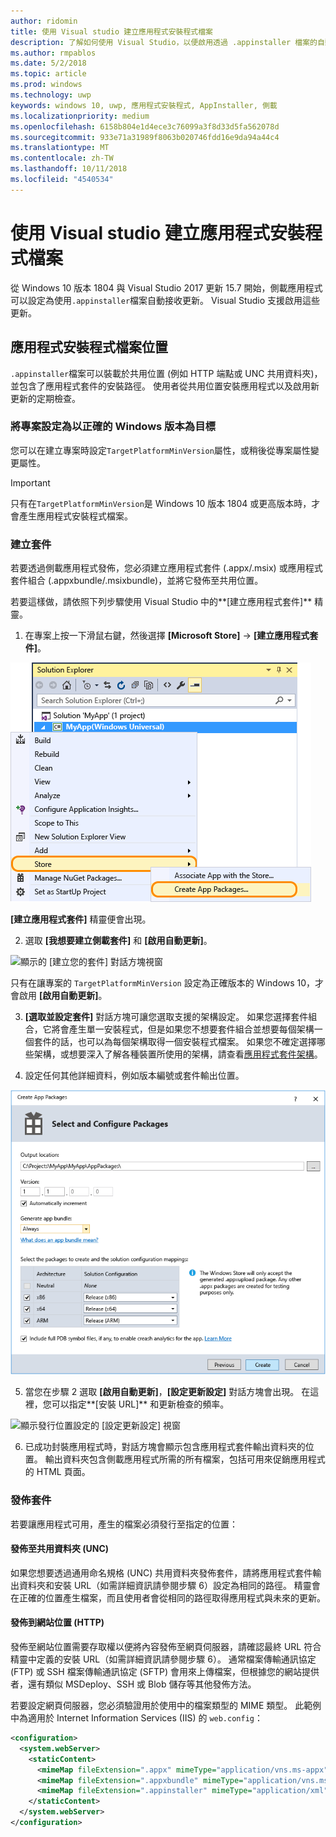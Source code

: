 ```yaml
---
author: ridomin
title: 使用 Visual studio 建立應用程式安裝程式檔案
description: 了解如何使用 Visual Studio，以便啟用透過 .appinstaller 檔案的自動更新。
ms.author: rmpablos
ms.date: 5/2/2018
ms.topic: article
ms.prod: windows
ms.technology: uwp
keywords: windows 10, uwp, 應用程式安裝程式, AppInstaller, 側載
ms.localizationpriority: medium
ms.openlocfilehash: 6158b804e1d4ece3c76099a3f8d33d5fa562078d
ms.sourcegitcommit: 933e71a31989f8063b020746fdd16e9da94a44c4
ms.translationtype: MT
ms.contentlocale: zh-TW
ms.lasthandoff: 10/11/2018
ms.locfileid: "4540534"
---
```

# <a name="create-an-app-installer-file-with-visual-studio"></a>使用 Visual studio 建立應用程式安裝程式檔案

從 Windows 10 版本 1804 與 Visual Studio 2017 更新 15.7 開始，側載應用程式可以設定為使用`.appinstaller`檔案自動接收更新。 Visual Studio 支援啟用這些更新。

## <a name="app-installer-file-location"></a>應用程式安裝程式檔案位置
`.appinstaller`檔案可以裝載於共用位置 (例如 HTTP 端點或 UNC 共用資料夾)，並包含了應用程式套件的安裝路徑。 使用者從共用位置安裝應用程式以及啟用新更新的定期檢查。 


### <a name="configure-the-project-to-target-the-correct-windows-version"></a>將專案設定為以正確的 Windows 版本為目標

您可以在建立專案時設定`TargetPlatformMinVersion`屬性，或稍後從專案屬性變更屬性。 

>[!IMPORTANT]
> 只有在`TargetPlatformMinVersion`是 Windows 10 版本 1804 或更高版本時，才會產生應用程式安裝程式檔案。


### <a name="create-packages"></a>建立套件

若要透過側載應用程式發佈，您必須建立應用程式套件 (.appx/.msix) 或應用程式套件組合 (.appxbundle/.msixbundle)，並將它發佈至共用位置。

若要這樣做，請依照下列步驟使用 Visual Studio 中的**\[建立應用程式套件\]** 精靈。

1. 在專案上按一下滑鼠右鍵，然後選擇 **\[Microsoft Store\]** -> **\[建立應用程式套件\]**。  

![導覽至 [建立應用程式套件] 的操作功能表](images/packaging-screen2.jpg)   

**\[建立應用程式套件\]** 精靈便會出現。

2. 選取 **\[我想要建立側載套件\]** 和 **\[啟用自動更新\]**。  

![顯示的 [建立您的套件] 對話方塊視窗](images/select-sideloading.png)  

只有在讓專案的 `TargetPlatformMinVersion` 設定為正確版本的 Windows 10，才會啟用 **\[啟用自動更新\]**。

3. **\[選取並設定套件\]** 對話方塊可讓您選取支援的架構設定。 如果您選擇套件組合，它將會產生單一安裝程式，但是如果您不想要套件組合並想要每個架構一個套件的話，也可以為每個架構取得一個安裝程式檔案。  如果您不確定選擇哪些架構，或想要深入了解各種裝置所使用的架構，請查看[應用程式套件架構](device-architecture.md)。

4. 設定任何其他詳細資料，例如版本編號或套件輸出位置。

![顯示套件設定的 [建立應用程式套件] 視窗](images/packaging-screen5.jpg)  

5. 當您在步驟 2 選取 **\[啟用自動更新\]**，**\[設定更新設定\]** 對話方塊會出現。 在這裡，您可以指定**\[安裝 URL\]** 和更新檢查的頻率。

![顯示發行位置設定的 [設定更新設定] 視窗](images/sideloading-screen.png)  

6. 已成功封裝應用程式時，對話方塊會顯示包含應用程式套件輸出資料夾的位置。 輸出資料夾包含側載應用程式所需的所有檔案，包括可用來促銷應用程式的 HTML 頁面。

### <a name="publish-packages"></a>發佈套件

若要讓應用程式可用，產生的檔案必須發行至指定的位置：

#### <a name="publish-to-shared-folders-unc"></a>發佈至共用資料夾 (UNC)

如果您想要透過通用命名規格 (UNC) 共用資料夾發佈套件，請將應用程式套件輸出資料夾和安裝 URL（如需詳細資訊請參閱步驟 6）設定為相同的路徑。 精靈會在正確的位置產生檔案，而且使用者會從相同的路徑取得應用程式與未來的更新。

#### <a name="publish-to-a-web-location-http"></a>發佈到網站位置 (HTTP)

發佈至網站位置需要存取權以便將內容發佈至網頁伺服器，請確認最終 URL 符合精靈中定義的安裝 URL（如需詳細資訊請參閱步驟 6）。 通常檔案傳輸通訊協定 (FTP) 或 SSH 檔案傳輸通訊協定 (SFTP) 會用來上傳檔案，但根據您的網站提供者，還有類似 MSDeploy、SSH 或 Blob 儲存等其他發佈方法。

若要設定網頁伺服器，您必須驗證用於使用中的檔案類型的 MIME 類型。 此範例中為適用於 Internet Information Services (IIS) 的 `web.config`：

```xml
<configuration>
  <system.webServer>
    <staticContent>
      <mimeMap fileExtension=".appx" mimeType="application/vns.ms-appx" />
      <mimeMap fileExtension=".appxbundle" mimeType="application/vns.ms-appx" />
      <mimeMap fileExtension=".appinstaller" mimeType="application/xml" />
    </staticContent>  
  </system.webServer>  
</configuration>
```




















